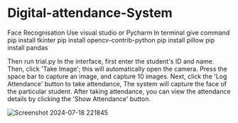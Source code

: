 # Digital-attendance-System
Face Recognisation
Use visual studio or Pycharm 
In terminal give command 
pip install tkinter
pip install opencv-contrib-python
pip install pillow
pip install pandas

Then run trial.py 
In the interface, first enter the student's ID and name. Then, click 'Take Image'; this will automatically open the camera. Press the space bar to capture an image, and capture 10 images. 
Next, click the 'Log Attendance' button to take attendance, The system will capture the face of the particular student.
After taking attendance, you can view the attendance details by clicking the 'Show Attendance' button.

![Screenshot 2024-07-18 221845](https://github.com/user-attachments/assets/27d86723-19e1-49ad-91d4-a54f6b75031c)

